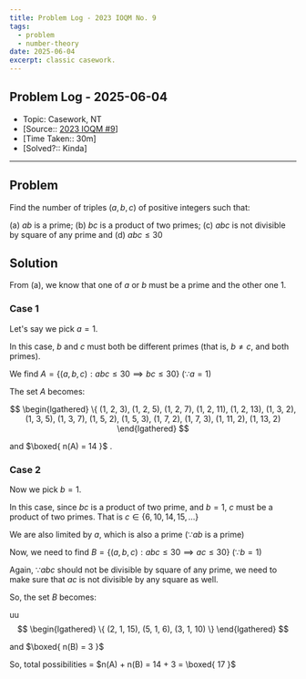 ```yaml
---
title: Problem Log - 2023 IOQM No. 9
tags:
  - problem
  - number-theory
date: 2025-06-04
excerpt: classic casework.
---
```

## Problem Log - 2025-06-04
- Topic: Casework, NT
- [Source:: [2023 IOQM #9](https://artofproblemsolving.com/wiki/index.php/2023_IOQM/Problem_9)]
- [Time Taken:: 30m]
- [Solved?:: Kinda]

---
## Problem
Find the number of triples $(a, b, c)$ of positive integers such that:

(a) $ab$ is a prime;
(b) $bc$ is a product of two primes;
(c) $abc$ is not divisible by square of any prime and
(d) $abc\leq30$ 

## Solution
From (a), we know that one of $a$ or $b$ must be a prime and the other one 1.
### Case 1
Let's say we pick $a =1$.

In this case, $b$ and $c$ must both be different primes (that is, $b \neq c$, and both primes).

We find $A = \{ (a, b, c) : abc\leq 30 \implies bc\leq 30 \}$ ($\because a = 1$)

The set $A$ becomes:

$$
\begin{lgathered}
\{ (1, 2, 3), (1, 2, 5), (1, 2, 7), (1, 2, 11), (1, 2, 13), (1, 3, 2), (1, 3, 5), (1, 3, 7), (1, 5, 2), (1, 5, 3), (1, 7, 2), (1, 7, 3), (1, 11, 2), (1, 13, 2) 
\end{lgathered}
$$

and $\boxed{ n(A) = 14 }$ .
### Case 2
Now we pick $b = 1$.

In this case, since $bc$ is a product of two prime, and $b=1$, $c$ must be a product of two primes. That is $c \in \{ 6, 10, 14, 15, \dots \}$

We are also limited by $a$, which is also a prime ($\because ab$ is a prime)

Now, we need to find $B = \{ (a, b, c) : abc \leq 30 \implies ac \leq 30 \}$ ($\because b = 1$)

Again, $\because abc$ should not be divisible by square of any prime, we need to make sure that $ac$ is not divisible by any square as well.

So, the set $B$ becomes:

uu$$
\begin{lgathered}
\{ (2, 1, 15), (5, 1, 6), (3, 1, 10) \}
\end{lgathered}
$$

and $\boxed{ n(B) = 3 }$

So, total possibilities = $n(A) + n(B) = 14 + 3 = \boxed{ 17 }$
